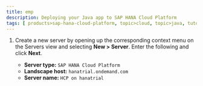 ```yaml
---
title: emp
description: Deploying your Java app to SAP HANA Cloud Platform
tags: [ products>sap-hana-cloud-platform, topic>cloud, topic>java, tutorial>intermediate]
---
```


1. Create a new server by opening up the corresponding context menu on the Servers view and selecting **New > Server**. Enter the following and click **Next**.

    - **Server type:** `SAP HANA Cloud Platform`
    - **Landscape host:** `hanatrial.ondemand.com`
    - **Server name:** `HCP on hanatrial`
